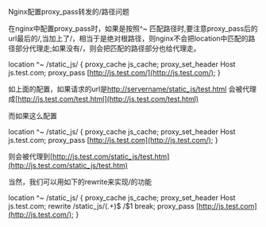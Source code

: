 Nginx配置proxy_pass转发的/路径问题

在nginx中配置proxy_pass时，如果是按照^~
匹配路径时,要注意proxy_pass后的url最后的/,当加上了/，相当于是绝对根路径，则nginx不会把location中匹配的路径部分代理走;如果没有/，则会把匹配的路径部分也给代理走。

location ^~ /static_js/ { proxy_cache js_cache; proxy_set_header Host js.test.com;
proxy_pass [http://js.test.com/](http://js.test.com/); }

如上面的配置，如果请求的url是[http://servername/static_js/test.html](http://servername/static_js/test.html)
会被代理成[http://js.test.com/test.html](http://js.test.com/test.html)

而如果这么配置

location ^~ /static_js/ { proxy_cache js_cache; proxy_set_header Host js.test.com;
proxy_pass [http://js.test.com](http://js.test.com/); }

则会被代理到[http://js.test.com/static_js/test.htm](http://js.test.com/static_js/test.htm)

当然，我们可以用如下的rewrite来实现/的功能

location ^~ /static_js/ { proxy_cache js_cache; proxy_set_header Host js.test.com; rewrite /static_js/(.+)$ /$1 break;
proxy_pass [http://js.test.com](http://js.test.com/); }
